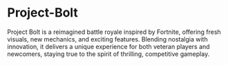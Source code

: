 # Project-Bolt
Project Bolt is a reimagined battle royale inspired by Fortnite, offering fresh visuals, new mechanics, and exciting features. Blending nostalgia with innovation, it delivers a unique experience for both veteran players and newcomers, staying true to the spirit of thrilling, competitive gameplay.
